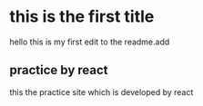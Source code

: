 # this is the first title
hello this is my first edit to the readme.add 

## practice by react
this the practice site which is developed by react 
